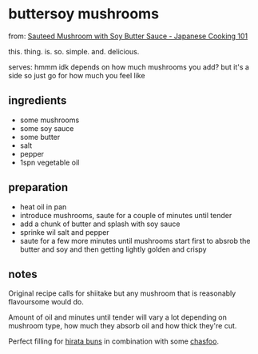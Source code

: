 # buttersoy mushrooms

from: [Sauteed Mushroom with Soy Butter Sauce - Japanese Cooking 101](https://youtu.be/XnCXAvhmRzI)

this. thing. is. so. simple. and. delicious.

serves: hmmm idk depends on how much mushrooms you add? but it's a side so just go for how much you feel like

## ingredients

- some mushrooms
- some soy sauce
- some butter
- salt
- pepper
- 1spn vegetable oil

## preparation

- heat oil in pan
- introduce mushrooms, saute for a couple of minutes until tender
- add a chunk of butter and splash with soy sauce
- sprinke wil salt and pepper
- saute for a few more minutes until mushrooms start first to absrob the butter and soy and then getting lightly golden and crispy

## notes

Original recipe calls for shiitake but any mushroom that is reasonably flavoursome would do.

Amount of oil and minutes until tender will vary a lot depending on mushroom type, how much they absorb oil and how thick they're cut.

Perfect filling for [hirata buns](https://github.com/caligin/actual-cookbook/tree/master/other/hirata-buns.md) in combination with some [chasfoo](https://github.com/caligin/actual-cookbook/tree/master/meat/chasfoo.md).
